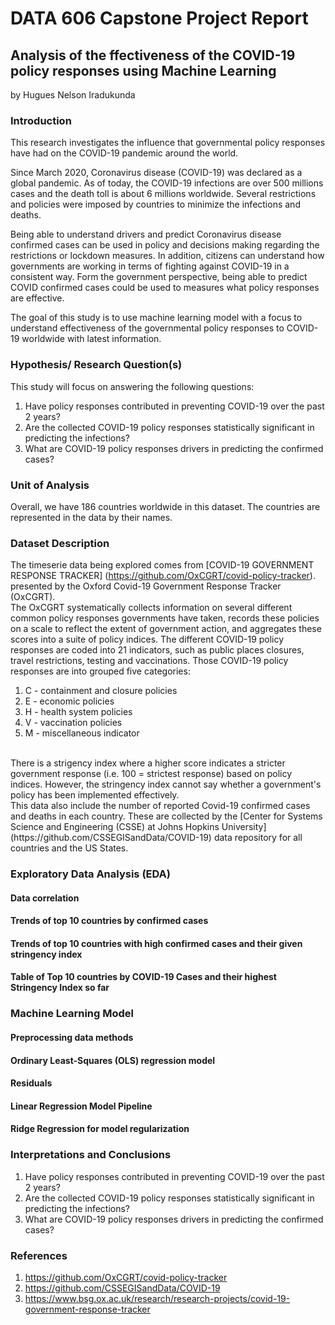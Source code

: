 # DATA 606 Capstone Project Report

## Analysis of the ffectiveness of the COVID-19 policy responses using Machine Learning

by Hugues Nelson Iradukunda

### Introduction

This research investigates the influence that governmental policy responses have had on the COVID-19 pandemic around the world.

Since March 2020, Coronavirus disease (COVID-19) was declared as a global pandemic.
As of today, the COVID-19 infections are over 500 millions cases and the death toll is about 6 millions worldwide.
Several restrictions and policies were imposed by countries to minimize the infections and deaths.

Being able to understand drivers and predict Coronavirus disease confirmed cases can be used in policy and decisions making regarding the restrictions or lockdown measures. 
In addition, citizens can understand how governments are working in terms of fighting against COVID-19 in a consistent way. 
Form the government perspective, being able to predict COVID confirmed cases could be used to measures what policy responses are effective.

The goal of this study is to use machine learning model with a focus to understand effectiveness of the governmental policy responses to COVID-19 worldwide with latest information.

### Hypothesis/ Research Question(s)

This study will focus on answering the following questions:

1. Have policy responses contributed in preventing COVID-19 over the past 2 years?
2. Are the collected COVID-19 policy responses statistically significant in predicting the infections?
3. What are COVID-19 policy responses drivers in predicting the confirmed cases?


### Unit of Analysis

Overall, we have 186 countries worldwide in this dataset.
The countries are represented in the data by their names.


### Dataset Description

The timeserie data being explored comes from [COVID-19 GOVERNMENT RESPONSE TRACKER]
(https://github.com/OxCGRT/covid-policy-tracker).
presented by the Oxford Covid-19 Government Response Tracker (OxCGRT). 
<br>
The OxCGRT systematically collects information on several different common policy responses governments have taken, records these policies on a scale to reflect the extent of government action, and aggregates these scores into a suite of policy indices.
The different COVID-19 policy responses are coded into 21 indicators, such as public places closures, travel restrictions, testing and vaccinations.
Those COVID-19 policy responses are into grouped five categories:
1. C - containment and closure policies
2. E - economic policies
3. H - health system policies
4. V - vaccination policies
5. M - miscellaneous indicator
<br>
There is a strigency index where a higher score indicates a stricter government response (i.e. 100 = strictest response) based on policy indices. 
However, the stringency index cannot say whether a government's policy has been implemented effectively.
<br>
This data also include the number of reported Covid-19 confirmed cases and deaths in each country. 
These are collected by the [Center for Systems Science and Engineering (CSSE) at Johns Hopkins University](https://github.com/CSSEGISandData/COVID-19) data repository for all countries and the US States.

### Exploratory Data Analysis (EDA)

#### Data correlation 

#### Trends of top 10 countries by confirmed cases

#### Trends of top 10 countries with high confirmed cases and their given stringency index

#### Table of Top 10 countries by COVID-19 Cases and their highest Stringency Index so far


### Machine Learning Model

#### Preprocessing data methods

#### Ordinary Least-Squares (OLS) regression model

#### Residuals

#### Linear Regression Model Pipeline

#### Ridge Regression for model regularization



### Interpretations and Conclusions

1. Have policy responses contributed in preventing COVID-19 over the past 2 years?
2. Are the collected COVID-19 policy responses statistically significant in predicting the infections?
3. What are COVID-19 policy responses drivers in predicting the confirmed cases?

### References

1. https://github.com/OxCGRT/covid-policy-tracker
2. https://github.com/CSSEGISandData/COVID-19
3. https://www.bsg.ox.ac.uk/research/research-projects/covid-19-government-response-tracker

